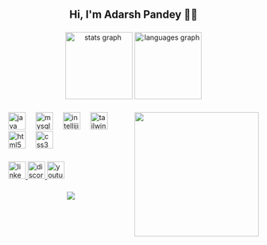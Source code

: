 <h2 align="center">Hi, I'm Adarsh Pandey 👋🏼</h2>

###

<div align="center">
  <img src="https://github-readme-stats.vercel.app/api?username=adarshpandey18&hide_title=false&hide_rank=true&show_icons=true&include_all_commits=true&count_private=true&disable_animations=false&theme=dark&locale=en&hide_border=true&custom_title=GitHub%20Stats" height="135" alt="stats graph"  />
  <img src="https://github-readme-stats.vercel.app/api/top-langs?username=adarshpandey18&locale=en&hide_title=false&layout=compact&card_width=320&langs_count=8&theme=dark&hide_border=true" height="135" alt="languages graph"  />
</div>

###

<img align="right" height="250" src="https://i.pinimg.com/564x/2d/73/8d/2d738d27be77073dd518b7e5a61d1216.jpg"  />

###

<div align="left">
  <img src="https://skillicons.dev/icons?i=java" height="35" alt="java logo"  />
  <img width="12" />
  <img src="https://skillicons.dev/icons?i=mysql" height="35" alt="mysql logo"  />
  <img width="12" />
  <img src="https://skillicons.dev/icons?i=idea" height="35" alt="intellijidea logo"  />
  <img width="12" />
  <img src="https://skillicons.dev/icons?i=tailwind" height="35" alt="tailwindcss logo"  />
  <img width="12" />
  <img src="https://skillicons.dev/icons?i=html" height="35" alt="html5 logo"  />
  <img width="12" />
  <img src="https://skillicons.dev/icons?i=css" height="35" alt="css3 logo"  />
</div>

###

<div align="left">
  <a href="https://www.linkedin.com/in/adarshpandey18/" target="_blank">
    <img src="https://img.shields.io/static/v1?message=LinkedIn&logo=linkedin&label=&color=0077B5&logoColor=white&labelColor=&style=for-the-badge" height="35" alt="linkedin logo"  />
  </a>
  <a href="adarsh.69" target="_blank">
    <img src="https://img.shields.io/static/v1?message=Discord&logo=discord&label=&color=7289DA&logoColor=white&labelColor=&style=for-the-badge" height="35" alt="discord logo"  />
  </a>
  <a href="https://www.youtube.com/watch?v=xvFZjo5PgG0&ab_channel=Duran" target="_blank">
    <img src="https://img.shields.io/static/v1?message=Youtube&logo=youtube&label=&color=FF0000&logoColor=white&labelColor=&style=for-the-badge" height="35" alt="youtube logo"  />
  </a>
</div>

###

<div align="center">
  <img src="https://profile-counter.glitch.me/adarshpandey18/count.svg?"  />
</div>

###
